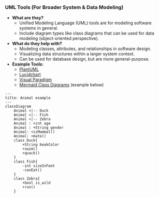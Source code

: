 ### UML Tools (For Broader System & Data Modeling)

- **What are they?**
  - Unified Modeling Language (UML) tools are for modeling software systems in general.
  - Include diagram types like class diagrams that can be used for data modeling (object-oriented perspective).
- **What do they help with?**
  - Modeling classes, attributes, and relationships in software design.
  - Visualizing data structures within a larger system context.
  - Can be used for database design, but are more general-purpose.
- **Example Tools:**
  - [PlantUML](https://plantuml.com)
  - [Lucidchart](https://www.lucidchart.com/pages/uml-class-diagram)
  - [Visual Paradigm](https://www.visual-paradigm.com/solution/freeumltool/)
  - [Mermaid Class Diagrams](https://mermaid.js.org/syntax/classDiagram.html) (example below)

```mermaid
---
title: Animal example
---
classDiagram
    Animal <|-- Duck
    Animal <|-- Fish
    Animal <|-- Zebra
    Animal : +int age
    Animal : +String gender
    Animal: +isMammal()
    Animal: +mate()
    class Duck{
        +String beakColor
        +swim()
        +quack()
    }
    class Fish{
        -int sizeInFeet
        -canEat()
    }
    class Zebra{
        +bool is_wild
        +run()
    }
```
